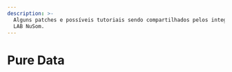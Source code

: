 ```yaml
---
description: >-
  Alguns patches e possíveis tutoriais sendo compartilhados pelos integrantes do
  LAB NuSom.
---
```


# Pure Data

